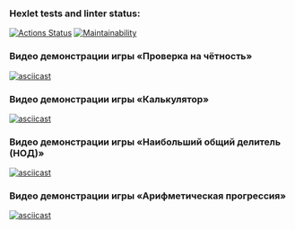 ### Hexlet tests and linter status:
[![Actions Status](https://github.com/rosoporto/python-project-49/actions/workflows/hexlet-check.yml/badge.svg)](https://github.com/rosoporto/python-project-49/actions) [![Maintainability](https://api.codeclimate.com/v1/badges/314620f7db86e182dcb6/maintainability)](https://codeclimate.com/github/rosoporto/python-project-49/maintainability)

### Видео демонстрации игры «Проверка на чётность»
[![asciicast](https://asciinema.org/a/4nq3t0viFgMHYyJHtSfY8zeBK.svg)](https://asciinema.org/a/4nq3t0viFgMHYyJHtSfY8zeBK)

### Видео демонстрации игры «Калькулятор»
[![asciicast](https://asciinema.org/a/636577.svg)](https://asciinema.org/a/636577)

### Видео демонстрации игры «Наибольший общий делитель (НОД)»
[![asciicast](https://asciinema.org/a/636826.svg)](https://asciinema.org/a/636826)

### Видео демонстрации игры «Арифметическая прогрессия»
[![asciicast](https://asciinema.org/a/636925.svg)](https://asciinema.org/a/636925)